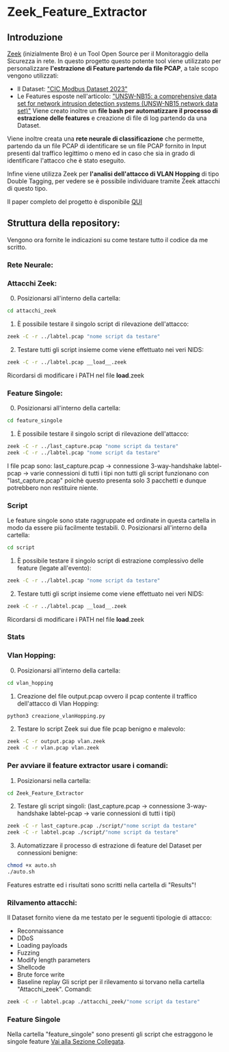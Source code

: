 # Zeek_Feature_Extractor

## Introduzione
<a href="https://zeek.org">Zeek</a> (inizialmente Bro) è un Tool Open Source per il Monitoraggio della Sicurezza in rete.
In questo progetto questo potente tool viene utilizzato per personalizzare <b>l'estrazione di Feature partendo da file PCAP</b>, a tale scopo vengono utilizzati:
- Il Dataset: <a href="https://www.unb.ca/cic/datasets/modbus-2023.html">"CIC Modbus Dataset 2023"</a>
- Le Features esposte nell'articolo: <a href="https://ieeexplore.ieee.org/document/7348942">"UNSW-NB15: a comprehensive data set for network intrusion detection systems (UNSW-NB15 network data set)"</a>
Viene creato inoltre un <b>file bash per automatizzare il processo di estrazione delle features</b> e creazione di file di log partendo da una Dataset. 

Viene inoltre creata una <b>rete neurale di classificazione</b> che permette, partendo da un file PCAP di identificare se un file PCAP fornito in Input presenti dal traffico legittimo o meno ed in caso che sia in grado di identificare l'attacco che è stato eseguito.

Infine viene utilizza Zeek per <b> l'analisi dell'attacco di VLAN Hopping</b> di tipo Double Tagging, per vedere se è possibile individuare tramite Zeek attacchi di questo tipo.

Il paper completo del progetto è disponibile <a href="https://github.com/4utotune/Zeek_Feature_Extractor/blob/main/Zeek%202.pdf">QUI</a>

## Struttura della repository:
Vengono ora fornite le indicazioni su come testare tutto il codice da me scritto.

### Rete Neurale:

### Attacchi Zeek:
0. Posizionarsi all'interno della cartella:
```bash
cd attacchi_zeek
```
1. È possibile testare il singolo script di rilevazione dell'attacco:
```bash
zeek -C -r ../labtel.pcap "nome script da testare"
```
2. Testare tutti gli script insieme come viene effettuato nei veri NIDS:
```bash
zeek -C -r ../labtel.pcap __load__.zeek
```
Ricordarsi di modificare i PATH nel file __load__.zeek

### Feature Singole:
0. Posizionarsi all'interno della cartella:
```bash
cd feature_singole
```
1. È possibile testare il singolo script di rilevazione dell'attacco:
```bash
zeek -C -r ../last_capture.pcap "nome script da testare"
zeek -C -r ../labtel.pcap "nome script da testare"
```
I file pcap sono:
last_capture.pcap -> connessione 3-way-handshake
labtel-pcap -> varie connessioni di tutti i tipi
non tutti gli script funzionano con "last_capture.pcap" poichè questo presenta solo 3 pacchetti e dunque potrebbero non restituire niente.

### Script
Le feature singole sono state raggruppate ed ordinate in questa cartella in modo da essere più facilmente testabili.
0. Posizionarsi all'interno della cartella:
```bash
cd script
```
1. È possibile testare il singolo script di estrazione complessivo delle feature (legate all'evento):
```bash
zeek -C -r ../labtel.pcap "nome script da testare"
```
2. Testare tutti gli script insieme come viene effettuato nei veri NIDS:
```bash
zeek -C -r ../labtel.pcap __load__.zeek
```
Ricordarsi di modificare i PATH nel file __load__.zeek

### Stats

### Vlan Hopping:
0. Posizionarsi all'interno della cartella:
```bash
cd vlan_hopping
```
1. Creazione del file output.pcap ovvero il pcap contente il traffico dell'attacco di Vlan Hopping:
```bash
python3 creazione_vlanHopping.py
```
2. Testare lo script Zeek sui due file pcap benigno e malevolo:
```bash
zeek -C -r output.pcap vlan.zeek
zeek -C -r vlan.pcap vlan.zeek
```

### Per avviare il feature extractor usare i comandi:
1. Posizionarsi nella cartella:
```bash
cd Zeek_Feature_Extractor
```
2. Testare gli script singoli: (last_capture.pcap -> connessione 3-way-handshake
labtel-pcap -> varie connessioni di tutti i tipi)
```bash
zeek -C -r last_capture.pcap ./script/"nome script da testare"
zeek -C -r labtel.pcap ./script/"nome script da testare"
```
3. Automatizzare il processo di estrazione di feature del Dataset per connessioni benigne:
```bash
chmod +x auto.sh
./auto.sh 
```
Features estratte ed i risultati sono scritti nella cartella di "Results"!
<a name="attacchi"></a>
### Rilvamento attacchi:
Il Dataset fornito viene da me testato per le seguenti tipologie di attacco:
- Reconnaissance
- DDoS
- Loading payloads 
- Fuzzing
- Modify length parameters
- Shellcode
- Brute force write
- Baseline replay
Gli script per il rilevamento si torvano nella cartella "Attacchi_zeek". Comandi:
```bash
zeek -C -r labtel.pcap ./attacchi_zeek/"nome script da testare"
```
### Feature Singole
Nella cartella "feature_singole" sono presenti gli script che estraggono le singole feature [Vai alla Sezione Collegata](#feature).